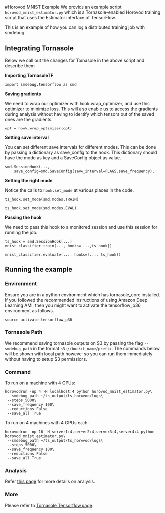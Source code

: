 #Horovod MNIST Example
We provide an example script `horovod_mnist_estimator.py` which is a Tornasole-enabled Horovod training script
that uses the Estimator interface of TensorFlow.

This is an example of how you can log a distributed training job with smdebug.

## Integrating Tornasole
Below we call out the changes for Tornasole in the above script and describe them

**Importing TornasoleTF**
```
import smdebug.tensorflow as smd
```
**Saving gradients**

We need to wrap our optimizer with hook.wrap_optimizer, and use this optimizer to minimize loss.
This will also enable us to access the gradients during analysis without having to identify which tensors out of the saved ones are the gradients.
```
opt = hook.wrap_optimizer(opt)
```


**Setting save interval**

You can set different save intervals for different modes.
This can be done by passing a dictionary as save_config to the hook.
This dictionary should have the mode as key and a SaveConfig object as value.
```
smd.SessionHook(...,
    save_config=smd.SaveConfig(save_interval=FLAGS.save_frequency),
```
**Setting the right mode**

Notice the calls to `hook.set_mode` at various places in the code.
```
ts_hook.set_mode(smd.modes.TRAIN)
```

```
ts_hook.set_mode(smd.modes.EVAL)
```
**Passing the hook**

We need to pass this hook to a monitored session and use this session for running the job.
```
ts_hook = smd.SessionHook(...)
mnist_classifier.train(..., hooks=[...,ts_hook])
```

```
mnist_classifier.evaluate(..., hooks=[..., ts_hook])
```
## Running the example
### Environment
Ensure you are in a python environment which has tornasole_core installed. If you followed the recommended instructions of using Amazon Deep Learning AMI, then you might want to activate the tensorflow_p36 environment as follows.
```
source activate tensorflow_p36
```
### Tornasole Path
We recommend saving tornasole outputs on S3 by passing the
flag `--smdebug_path` in the format `s3://bucket_name/prefix`.
The commands below will be shown with local path however so you can
run them immediately without having to setup S3 permissions.

### Command

To run on a machine with 4 GPUs:
```
horovodrun -np 4 -H localhost:4 python horovod_mnist_estimator.py\
 --smdebug_path ~/ts_output/ts_horovod/logs\
 --steps 5000\
 --save_frequency 100\
 --reductions False
 --save_all True
```

To run on 4 machines with 4 GPUs each:
```
horovodrun -np 16 -H server1:4,server2:4,server3:4,server4:4 python horovod_mnist_estimator.py\
 --smdebug_path ~/ts_output/ts_horovod/logs\
 --steps 5000\
 --save_frequency 100\
 --reductions False
 --save_all True
```

### Analysis
Refer [this page](../../../rules/README.md) for more details on analysis.

### More
Please refer to [Tornasole Tensorflow page](../../README.md).
